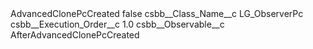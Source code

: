 <?xml version="1.0" encoding="UTF-8"?>
<CustomMetadata xmlns="http://soap.sforce.com/2006/04/metadata" xmlns:xsi="http://www.w3.org/2001/XMLSchema-instance" xmlns:xsd="http://www.w3.org/2001/XMLSchema">
    <label>AdvancedClonePcCreated</label>
    <protected>false</protected>
    <values>
        <field>csbb__Class_Name__c</field>
        <value xsi:type="xsd:string">LG_ObserverPc</value>
    </values>
    <values>
        <field>csbb__Execution_Order__c</field>
        <value xsi:type="xsd:double">1.0</value>
    </values>
    <values>
        <field>csbb__Observable__c</field>
        <value xsi:type="xsd:string">AfterAdvancedClonePcCreated</value>
    </values>
</CustomMetadata>
